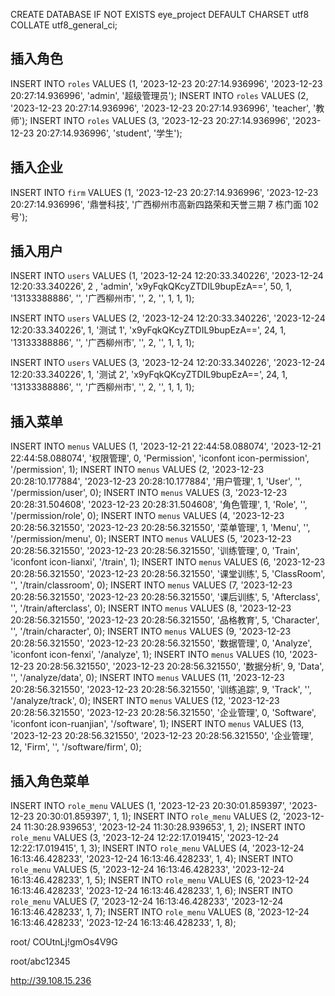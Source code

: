 CREATE DATABASE IF NOT EXISTS eye_project DEFAULT CHARSET utf8 COLLATE utf8_general_ci;

## 插入角色

INSERT INTO `roles` VALUES (1, '2023-12-23 20:27:14.936996', '2023-12-23 20:27:14.936996', 'admin', '超级管理员');
INSERT INTO `roles` VALUES (2, '2023-12-23 20:27:14.936996', '2023-12-23 20:27:14.936996', 'teacher', '教师');
INSERT INTO `roles` VALUES (3, '2023-12-23 20:27:14.936996', '2023-12-23 20:27:14.936996', 'student', '学生');


## 插入企业

INSERT INTO `firm` VALUES (1, '2023-12-23 20:27:14.936996', '2023-12-23 20:27:14.936996', '鼎誉科技', '广西柳州市高新四路荣和天誉三期 7 栋门面 102 号');

## 插入用户

INSERT INTO `users` VALUES (1, '2023-12-24 12:20:33.340226', '2023-12-24 12:20:33.340226', 2 , 'admin', 'x9yFqkQKcyZTDIL9bupEzA==', 50, 1, '13133388886', '', '广西柳州市', '', 2, '', 1, 1, 1);

INSERT INTO `users` VALUES (2, '2023-12-24 12:20:33.340226', '2023-12-24 12:20:33.340226', 1, '测试 1', 'x9yFqkQKcyZTDIL9bupEzA==', 24, 1, '13133388886', '', '广西柳州市', '', 2, '', 1, 1, 1);

INSERT INTO `users` VALUES (3, '2023-12-24 12:20:33.340226', '2023-12-24 12:20:33.340226', 1, '测试 2', 'x9yFqkQKcyZTDIL9bupEzA==', 24, 1, '13133388886', '', '广西柳州市', '', 2, '', 1, 1, 1);

## 插入菜单

INSERT INTO `menus` VALUES (1, '2023-12-21 22:44:58.088074', '2023-12-21 22:44:58.088074', '权限管理', 0, 'Permission', 'iconfont icon-permission', '/permission', 1);
INSERT INTO `menus` VALUES (2, '2023-12-23 20:28:10.177884', '2023-12-23 20:28:10.177884', '用户管理', 1, 'User', '', '/permission/user', 0);
INSERT INTO `menus` VALUES (3, '2023-12-23 20:28:31.504608', '2023-12-23 20:28:31.504608', '角色管理', 1, 'Role', '', '/permission/role', 0);
INSERT INTO `menus` VALUES (4, '2023-12-23 20:28:56.321550', '2023-12-23 20:28:56.321550', '菜单管理', 1, 'Menu', '', '/permission/menu', 0);
INSERT INTO `menus` VALUES (5, '2023-12-23 20:28:56.321550', '2023-12-23 20:28:56.321550', '训练管理', 0, 'Train', 'iconfont icon-lianxi', '/train', 1);
INSERT INTO `menus` VALUES (6, '2023-12-23 20:28:56.321550', '2023-12-23 20:28:56.321550', '课堂训练', 5, 'ClassRoom', '', '/train/classroom', 0);
INSERT INTO `menus` VALUES (7, '2023-12-23 20:28:56.321550', '2023-12-23 20:28:56.321550', '课后训练', 5, 'Afterclass', '', '/train/afterclass', 0);
INSERT INTO `menus` VALUES (8, '2023-12-23 20:28:56.321550', '2023-12-23 20:28:56.321550', '品格教育', 5, 'Character', '', '/train/character', 0);
INSERT INTO `menus` VALUES (9, '2023-12-23 20:28:56.321550', '2023-12-23 20:28:56.321550', '数据管理', 0, 'Analyze', 'iconfont icon-fenxi', '/analyze', 1);
INSERT INTO `menus` VALUES (10, '2023-12-23 20:28:56.321550', '2023-12-23 20:28:56.321550', '数据分析', 9, 'Data', '', '/analyze/data', 0);
INSERT INTO `menus` VALUES (11, '2023-12-23 20:28:56.321550', '2023-12-23 20:28:56.321550', '训练追踪', 9, 'Track', '', '/analyze/track', 0);
INSERT INTO `menus` VALUES (12, '2023-12-23 20:28:56.321550', '2023-12-23 20:28:56.321550', '企业管理', 0, 'Software', 'iconfont icon-ruanjian', '/software', 1);
INSERT INTO `menus` VALUES (13, '2023-12-23 20:28:56.321550', '2023-12-23 20:28:56.321550', '企业管理', 12, 'Firm', '', '/software/firm', 0);

## 插入角色菜单

INSERT INTO `role_menu` VALUES (1, '2023-12-23 20:30:01.859397', '2023-12-23 20:30:01.859397', 1, 1);
INSERT INTO `role_menu` VALUES (2, '2023-12-24 11:30:28.939653', '2023-12-24 11:30:28.939653', 1, 2);
INSERT INTO `role_menu` VALUES (3, '2023-12-24 12:22:17.019415', '2023-12-24 12:22:17.019415', 1, 3);
INSERT INTO `role_menu` VALUES (4, '2023-12-24 16:13:46.428233', '2023-12-24 16:13:46.428233', 1, 4);
INSERT INTO `role_menu` VALUES (5, '2023-12-24 16:13:46.428233', '2023-12-24 16:13:46.428233', 1, 5);
INSERT INTO `role_menu` VALUES (6, '2023-12-24 16:13:46.428233', '2023-12-24 16:13:46.428233', 1, 6);
INSERT INTO `role_menu` VALUES (7, '2023-12-24 16:13:46.428233', '2023-12-24 16:13:46.428233', 1, 7);
INSERT INTO `role_menu` VALUES (8, '2023-12-24 16:13:46.428233', '2023-12-24 16:13:46.428233', 1, 8);

root/ COUtnLj!gmOs4V9G

root/abc12345

http://39.108.15.236

